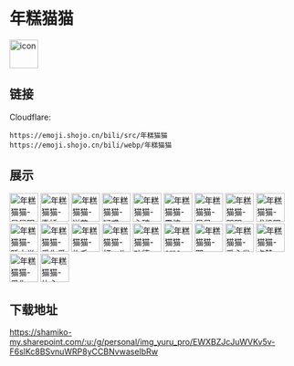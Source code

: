 # 年糕猫猫
<img src="https://emoji.shojo.cn/bili/src/年糕猫猫/icon.png" width="50" height="50" alt="icon">

## 链接
Cloudflare:
```
https://emoji.shojo.cn/bili/src/年糕猫猫
https://emoji.shojo.cn/bili/webp/年糕猫猫
```
## 展示
<img src="https://emoji.shojo.cn/bili/src/年糕猫猫/年糕猫猫-星星眼.png" width="50" height="50" alt="年糕猫猫-星星眼">
<img src="https://emoji.shojo.cn/bili/src/年糕猫猫/年糕猫猫-撒娇.png" width="50" height="50" alt="年糕猫猫-撒娇">
<img src="https://emoji.shojo.cn/bili/src/年糕猫猫/年糕猫猫-送花.png" width="50" height="50" alt="年糕猫猫-送花">
<img src="https://emoji.shojo.cn/bili/src/年糕猫猫/年糕猫猫-疑惑.png" width="50" height="50" alt="年糕猫猫-疑惑">
<img src="https://emoji.shojo.cn/bili/src/年糕猫猫/年糕猫猫-心碎.png" width="50" height="50" alt="年糕猫猫-心碎">
<img src="https://emoji.shojo.cn/bili/src/年糕猫猫/年糕猫猫-震惊.png" width="50" height="50" alt="年糕猫猫-震惊">
<img src="https://emoji.shojo.cn/bili/src/年糕猫猫/年糕猫猫-呆呆.png" width="50" height="50" alt="年糕猫猫-呆呆">
<img src="https://emoji.shojo.cn/bili/src/年糕猫猫/年糕猫猫-哭哭.png" width="50" height="50" alt="年糕猫猫-哭哭">
<img src="https://emoji.shojo.cn/bili/src/年糕猫猫/年糕猫猫-求投喂.png" width="50" height="50" alt="年糕猫猫-求投喂">
<img src="https://emoji.shojo.cn/bili/src/年糕猫猫/年糕猫猫-睡大觉.png" width="50" height="50" alt="年糕猫猫-睡大觉">
<img src="https://emoji.shojo.cn/bili/src/年糕猫猫/年糕猫猫-爱你爱你.png" width="50" height="50" alt="年糕猫猫-爱你爱你">
<img src="https://emoji.shojo.cn/bili/src/年糕猫猫/年糕猫猫-炸毛.png" width="50" height="50" alt="年糕猫猫-炸毛">
<img src="https://emoji.shojo.cn/bili/src/年糕猫猫/年糕猫猫-打call.png" width="50" height="50" alt="年糕猫猫-打call">
<img src="https://emoji.shojo.cn/bili/src/年糕猫猫/年糕猫猫-功德.png" width="50" height="50" alt="年糕猫猫-功德">
<img src="https://emoji.shojo.cn/bili/src/年糕猫猫/年糕猫猫-emo.png" width="50" height="50" alt="年糕猫猫-emo">
<img src="https://emoji.shojo.cn/bili/src/年糕猫猫/年糕猫猫-耶.png" width="50" height="50" alt="年糕猫猫-耶">
<img src="https://emoji.shojo.cn/bili/src/年糕猫猫/年糕猫猫-爱心发射.png" width="50" height="50" alt="年糕猫猫-爱心发射">
<img src="https://emoji.shojo.cn/bili/src/年糕猫猫/年糕猫猫-点赞.png" width="50" height="50" alt="年糕猫猫-点赞">
<img src="https://emoji.shojo.cn/bili/src/年糕猫猫/年糕猫猫-爱你.png" width="50" height="50" alt="年糕猫猫-爱你">
<img src="https://emoji.shojo.cn/bili/src/年糕猫猫/年糕猫猫-比心.png" width="50" height="50" alt="年糕猫猫-比心">

## 下载地址

https://shamiko-my.sharepoint.com/:u:/g/personal/img_yuru_pro/EWXBZJcJuWVKv5v-F6slKc8BSvnuWRP8yCCBNvwaseIbRw